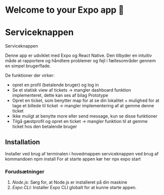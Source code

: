 # Welcome to your Expo app 👋
# Serviceknappen
Serviceknappen 

Denne app er udviklet med Expo og React Native. Den tilbyder en intuitiv måde at rapportere og håndtere problemer og fejl i fællesområder gennem en simpel brugerflade.

De funktioner der virker:
- opret en profil (betalende bruger) og log in
- Se et statisk view af tickets -> mangler dashboard funktion implementeret, dette kan ses af bilag Prototype
- Opret en ticket, som benytter map for at se din lokalitet + mulighed for at tage et billede til ticket -> mangler implementering af at gemme denne ticket
- Ikke muligt at benytte more eller send message, kun se disse funktioner
- Tilgå gæstprofil og opret en ticket -> mangler funktion til at gemme ticket hos den betalende bruger

## Installation
Installer ved brug af terminalen i hovedmappen serviceknappen ved brug af kommandoen npm install 
For at starte appen kør her npx expo start

### Forudsætninger

1. *Node.js*: Sørg for, at Node.js er installeret på din maskine
2. *Expo CLI*: Installer Expo CLI globalt for at kunne starte appen.